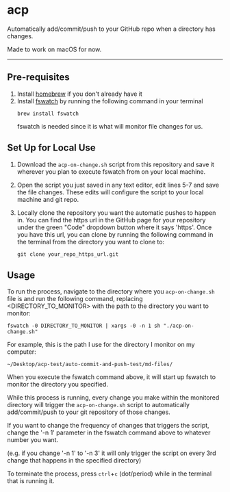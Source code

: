 # acp

Automatically add/commit/push to your GitHub repo when a directory has changes.

Made to work on macOS for now.

---

## Pre-requisites

1. Install [homebrew](https://brew.sh) if you don't already have it
2. Install [fswatch](https://github.com/emcrisostomo/fswatch) by running the following command in your terminal
   ```
   brew install fswatch
   ```
   fswatch is needed since it is what will monitor file changes for us.

## Set Up for Local Use

1. Download the `acp-on-change.sh` script from this repository and save it wherever you plan to execute fswatch from on your local machine.

2. Open the script you just saved in any text editor, edit lines 5-7 and save the file changes. These edits will configure the script to your local machine and git repo.

3. Locally clone the repository you want the automatic pushes to happen in. You can find the https url in the GitHub page for your repository under the green "Code" dropdown button where it says 'https'. Once you have this url, you can clone by running the following command in the terminal from the directory you want to clone to:

   ```
   git clone your_repo_https_url.git
   ```

## Usage

To run the process, navigate to the directory where you `acp-on-change.sh` file is and run the following command, replacing <DIRECTORY_TO_MONITOR> with the path to the directory you want to monitor:

```
fswatch -0 DIRECTORY_TO_MONITOR | xargs -0 -n 1 sh "./acp-on-change.sh"
```

For example, this is the path I use for the directory I monitor on my computer:

    ~/Desktop/acp-test/auto-commit-and-push-test/md-files/

When you execute the fswatch command above, it will start up fswatch to monitor the directory you specified.

While this process is running, every change you make within the monitored directory will trigger the `acp-on-change.sh` script to automatically add/commit/push to your git repository of those changes.

If you want to change the frequency of changes that triggers the script, change the '-n 1' parameter in the fswatch command above to whatever number you want.

(e.g. if you change '-n 1' to '-n 3' it will only trigger the script on every 3rd change that happens in the specified directory)

To terminate the process, press `ctrl`+`c` (dot/period) while in the terminal that is running it.

